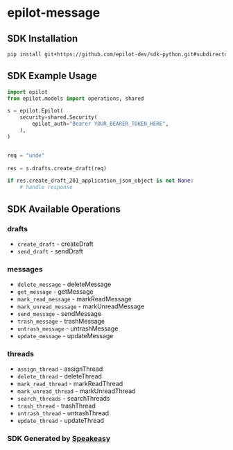 # epilot-message

<!-- Start SDK Installation -->
## SDK Installation

```bash
pip install git+https://github.com/epilot-dev/sdk-python.git#subdirectory=message
```
<!-- End SDK Installation -->

## SDK Example Usage
<!-- Start SDK Example Usage -->
```python
import epilot
from epilot.models import operations, shared

s = epilot.Epilot(
    security=shared.Security(
        epilot_auth="Bearer YOUR_BEARER_TOKEN_HERE",
    ),
)


req = "unde"
    
res = s.drafts.create_draft(req)

if res.create_draft_201_application_json_object is not None:
    # handle response
```
<!-- End SDK Example Usage -->

<!-- Start SDK Available Operations -->
## SDK Available Operations


### drafts

* `create_draft` - createDraft
* `send_draft` - sendDraft

### messages

* `delete_message` - deleteMessage
* `get_message` - getMessage
* `mark_read_message` - markReadMessage
* `mark_unread_message` - markUnreadMessage
* `send_message` - sendMessage
* `trash_message` - trashMessage
* `untrash_message` - untrashMessage
* `update_message` - updateMessage

### threads

* `assign_thread` - assignThread
* `delete_thread` - deleteThread
* `mark_read_thread` - markReadThread
* `mark_unread_thread` - markUnreadThread
* `search_threads` - searchThreads
* `trash_thread` - trashThread
* `untrash_thread` - untrashThread
* `update_thread` - updateThread
<!-- End SDK Available Operations -->

### SDK Generated by [Speakeasy](https://docs.speakeasyapi.dev/docs/using-speakeasy/client-sdks)
